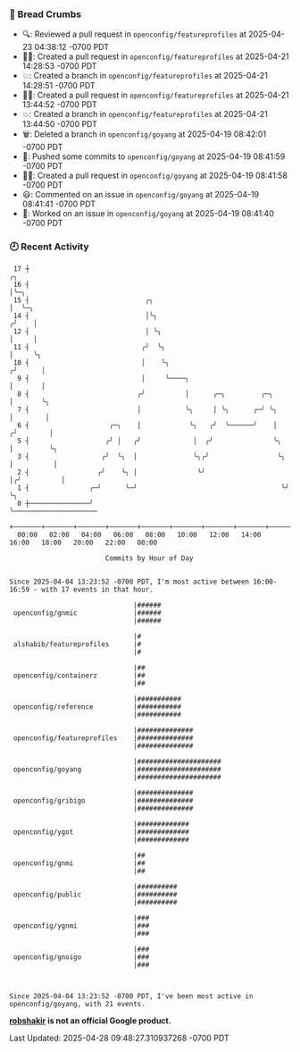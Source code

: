 ### 🍞 Bread Crumbs

 * 🔍: Reviewed a pull request in  `openconfig/featureprofiles` at 2025-04-23 04:38:12 -0700 PDT
 * ✍🏼: Created a pull request in `openconfig/featureprofiles` at 2025-04-21 14:28:53 -0700 PDT
 * 💥: Created a branch in `openconfig/featureprofiles` at 2025-04-21 14:28:51 -0700 PDT
 * ✍🏼: Created a pull request in `openconfig/featureprofiles` at 2025-04-21 13:44:52 -0700 PDT
 * 💥: Created a branch in `openconfig/featureprofiles` at 2025-04-21 13:44:50 -0700 PDT
 * 🗑: Deleted a branch in `openconfig/goyang` at 2025-04-19 08:42:01 -0700 PDT
 * 🚢: Pushed some commits to `openconfig/goyang` at 2025-04-19 08:41:59 -0700 PDT
 * ✍🏼: Created a pull request in `openconfig/goyang` at 2025-04-19 08:41:58 -0700 PDT
 * 😃: Commented on an issue in `openconfig/goyang` at 2025-04-19 08:41:41 -0700 PDT
 * 👀: Worked on an issue in `openconfig/goyang` at 2025-04-19 08:41:40 -0700 PDT

### 🕘 Recent Activity
```
 17 ┼                                                                    ╭╮
 16 ┤                                                                    │╰─╮
 15 ┤                             ╭╮                                     │  ╰─╮
 14 ┤                             │╰╮                                   ╭╯    │
 12 ┤                             │ ╰╮                                  │     │
 11 ┤                            ╭╯  ╰╮                                 │     ╰╮
 10 ┤                            │    ╰╮                               ╭╯      │
  9 ┤                            │     ╰────╮                          │       │
  8 ┤                           ╭╯          │      ╭─╮         ╭─╮     │       ╰╮
  7 ┤                           │           ╰╮     │ ╰╮      ╭─╯ ╰╮    │        │
  6 ┤                    ╭─╮    │            ╰╮   ╭╯  ╰──────╯    │   ╭╯        │
  5 ┤                   ╭╯ │   ╭╯             │  ╭╯               ╰╮  │         ╰╮
  3 ┤                  ╭╯  ╰╮  │              ╰╮╭╯                 ╰╮ │          │
  2 ┤                 ╭╯    ╰╮ │               ╰╯                   │╭╯          │
  1 ┤               ╭─╯      ╰─╯                                    ╰╯           ╰╮
  0 ┼───────────────╯                                                             ╰─────────────────────
    +───────+───────+───────+───────+───────+───────+───────+───────+───────+───────+───────+───────+────
  00:00   02:00   04:00   06:00   08:00   10:00   12:00   14:00   16:00   18:00   20:00   22:00   00:00   

						Commits by Hour of Day


Since 2025-04-04 13:23:52 -0700 PDT, I'm most active between 16:00-16:59 - with 17 events in that hour.

```



```
                               |######
 openconfig/gnmic              |######
                               |######

                               |#
 alshabib/featureprofiles      |#
                               |#

                               |##
 openconfig/containerz         |##
                               |##

                               |###########
 openconfig/reference          |###########
                               |###########

                               |##############
 openconfig/featureprofiles    |##############
                               |##############

                               |#####################
 openconfig/goyang             |#####################
                               |#####################

                               |##############
 openconfig/gribigo            |##############
                               |##############

                               |#############
 openconfig/ygot               |#############
                               |#############

                               |##
 openconfig/gnmi               |##
                               |##

                               |##########
 openconfig/public             |##########
                               |##########

                               |###
 openconfig/ygnmi              |###
                               |###

                               |###
 openconfig/gnoigo             |###
                               |###



Since 2025-04-04 13:23:52 -0700 PDT, I've been most active in openconfig/goyang, with 21 events.

```
**[robshakir](mailto:robjs@google.com) is not an official Google product.**  


Last Updated: 2025-04-28 09:48:27.310937268 -0700 PDT
